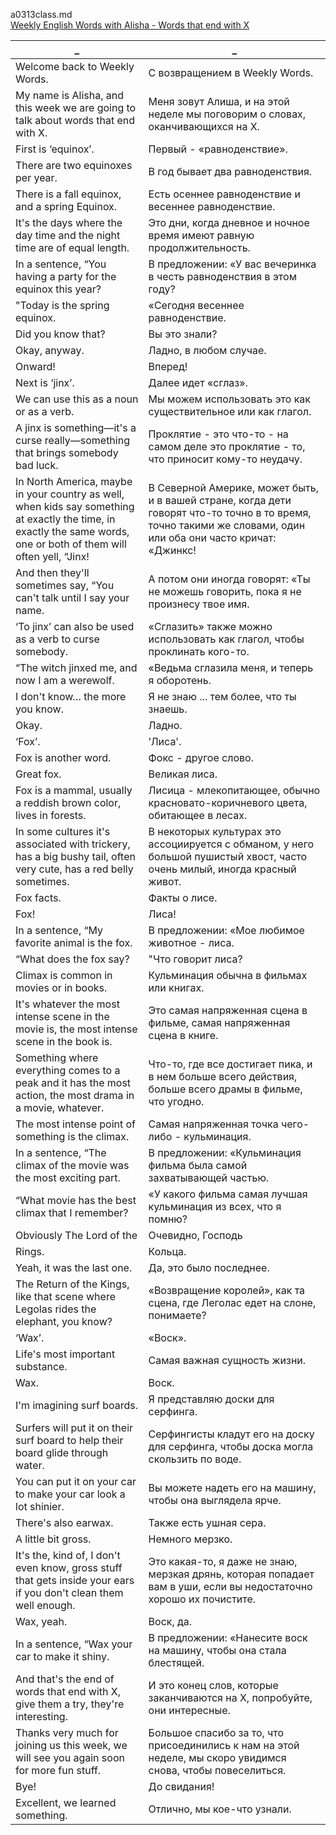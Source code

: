 a0313class.md  
[Weekly English Words with Alisha - Words that end with X](https://www.youtube.com/watch?v=3JaQi_ASLOs)  




_|_
--|--
Welcome back to Weekly Words.|С возвращением в Weekly Words.
My name is Alisha, and this week we are going to talk about words that end with X.|Меня зовут Алиша, и на этой неделе мы поговорим о словах, оканчивающихся на X.
First is ‘equinox’.|Первый - «равноденствие».
There are two equinoxes per year.|В год бывает два равноденствия.
There is a fall equinox, and a spring Equinox.|Есть осеннее равноденствие и весеннее равноденствие.
It's the days where the day time and the night time are of equal length.|Это дни, когда дневное и ночное время имеют равную продолжительность.
In a sentence, “You having a party for the equinox this year?|В предложении: «У вас вечеринка в честь равноденствия в этом году?
"Today is the spring equinox.|«Сегодня весеннее равноденствие.
Did you know that?|Вы это знали?
Okay, anyway.|Ладно, в любом случае.
Onward!|Вперед!
Next is ‘jinx’.|Далее идет «сглаз».
We can use this as a noun or as a verb.|Мы можем использовать это как существительное или как глагол.
A jinx is something—it's a curse really—something that brings somebody bad luck.|Проклятие - это что-то - на самом деле это проклятие - то, что приносит кому-то неудачу.
In North America, maybe in your country as well, when kids say something at exactly the time, in exactly the same words, one or both of them will often yell, “Jinx!|В Северной Америке, может быть, и в вашей стране, когда дети говорят что-то точно в то время, точно такими же словами, один или оба они часто кричат: «Джинкс!
And then they'll sometimes say, “You can't talk until I say your name.|А потом они иногда говорят: «Ты не можешь говорить, пока я не произнесу твое имя.
‘To jinx’ can also be used as a verb to curse somebody.|«Сглазить» также можно использовать как глагол, чтобы проклинать кого-то.
“The witch jinxed me, and now I am a werewolf.|«Ведьма сглазила меня, и теперь я оборотень.
I don't know… the more you know.|Я не знаю ... тем более, что ты знаешь.
Okay.|Ладно.
‘Fox’.|'Лиса'.
Fox is another word.|Фокс - другое слово.
Great fox.|Великая лиса.
Fox is a mammal, usually a reddish brown color, lives in forests.|Лисица - млекопитающее, обычно красновато-коричневого цвета, обитающее в лесах.
In some cultures it's associated with trickery, has a big bushy tail, often very cute, has a red belly sometimes.|В некоторых культурах это ассоциируется с обманом, у него большой пушистый хвост, часто очень милый, иногда красный живот.
Fox facts.|Факты о лисе.
Fox!|Лиса!
In a sentence, “My favorite animal is the fox.|В предложении: «Мое любимое животное - лиса.
“What does the fox say?|"Что говорит лиса?
Climax is common in movies or in books.|Кульминация обычна в фильмах или книгах.
It's whatever the most intense scene in the movie is, the most intense scene in the book is.|Это самая напряженная сцена в фильме, самая напряженная сцена в книге.
Something where everything comes to a peak and it has the most action, the most drama in a movie, whatever.|Что-то, где все достигает пика, и в нем больше всего действия, больше всего драмы в фильме, что угодно.
The most intense point of something is the climax.|Самая напряженная точка чего-либо - кульминация.
In a sentence, “The climax of the movie was the most exciting part.|В предложении: «Кульминация фильма была самой захватывающей частью.
“What movie has the best climax that I remember?|«У какого фильма самая лучшая кульминация из всех, что я помню?
Obviously The Lord of the|Очевидно, Господь
Rings.|Кольца.
Yeah, it was the last one.|Да, это было последнее.
The Return of the Kings, like that scene where Legolas rides the elephant, you know?|«Возвращение королей», как та сцена, где Леголас едет на слоне, понимаете?
‘Wax’.|«Воск».
Life's most important substance.|Самая важная сущность жизни.
Wax.|Воск.
I'm imagining surf boards.|Я представляю доски для серфинга.
Surfers will put it on their surf board to help their board glide through water.|Серфингисты кладут его на доску для серфинга, чтобы доска могла скользить по воде.
You can put it on your car to make your car look a lot shinier.|Вы можете надеть его на машину, чтобы она выглядела ярче.
There's also earwax.|Также есть ушная сера.
A little bit gross.|Немного мерзко.
It's the, kind of, I don't even know, gross stuff that gets inside your ears if you don't clean them well enough.|Это какая-то, я даже не знаю, мерзкая дрянь, которая попадает вам в уши, если вы недостаточно хорошо их почистите.
Wax, yeah.|Воск, да.
In a sentence, “Wax your car to make it shiny.|В предложении: «Нанесите воск на машину, чтобы она стала блестящей.
And that's the end of words that end with X, give them a try, they're interesting.|И это конец слов, которые заканчиваются на X, попробуйте, они интересные.
Thanks very much for joining us this week, we will see you again soon for more fun stuff.|Большое спасибо за то, что присоединились к нам на этой неделе, мы скоро увидимся снова, чтобы повеселиться.
Bye!|До свидания!
Excellent, we learned something.|Отлично, мы кое-что узнали.
